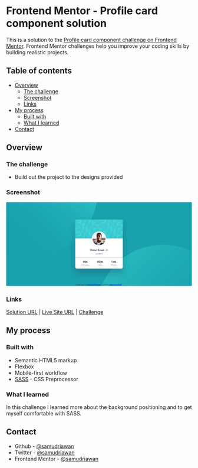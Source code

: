 # Frontend Mentor - Profile card component solution

This is a solution to the [Profile card component challenge on Frontend Mentor](https://www.frontendmentor.io/challenges/profile-card-component-cfArpWshJ). Frontend Mentor challenges help you improve your coding skills by building realistic projects.

## Table of contents

- [Overview](#overview)
  - [The challenge](#the-challenge)
  - [Screenshot](#screenshot)
  - [Links](#links)
- [My process](#my-process)
  - [Built with](#built-with)
  - [What I learned](#what-i-learned)
- [Contact](#contact)

## Overview

### The challenge

- Build out the project to the designs provided

### Screenshot

![Preview Screenshot](images/Screenshot.png)

### Links

[Solution URL](https://www.frontendmentor.io/solutions/mobile-first-with-sass-i5OXCRE6o) |
[Live Site URL](https://samudriawan.github.io/order-summary-frontendmentor/) |
[Challenge](https://www.frontendmentor.io/challenges/profile-card-component-cfArpWshJ)

## My process

### Built with

- Semantic HTML5 markup
- Flexbox
- Mobile-first workflow
- [SASS](https://sass-lang.com/) - CSS Preprocessor

### What I learned

In this challenge I learned more about the background positioning and to get myself comfortable with SASS.

## Contact

- Github - [@samudriawan](https://github.com/samudriawan/)
- Twitter - [@samudriawan](https://twitter.com/samudriawan)
- Frontend Mentor - [@samudriawan](https://www.frontendmentor.io/profile/samudriawan)
